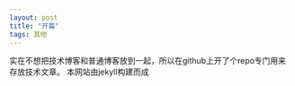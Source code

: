 ```yaml
--- 
layout: post
title: "开篇"
tags: 其他
---
```


实在不想把技术博客和普通博客放到一起，所以在github上开了个repo专门用来存放技术文章。
本网站由jekyll构建而成